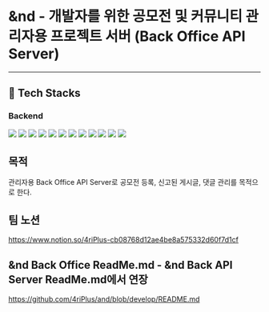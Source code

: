 # &nd - 개발자를 위한 공모전 및 커뮤니티 관리자용 프로젝트 서버 (Back Office API Server)
***
## 📕 Tech Stacks ##
<div align= "left">
<h3> Backend</h3>
<img src="https://img.shields.io/badge/intelliJ-F80000?style=flat&logo=IntelliJ IDEA&logoColor=black">
<img src="https://img.shields.io/badge/github-181717?style=flat&logo=github&logoColor=white">
<img src="https://img.shields.io/badge/Java 17-007396?style=flat&logo=Java&logoColor=white">
<img src="https://img.shields.io/badge/jsonwebtokens-000000?style=flat&logo=jsonwebtokens&logoColor=white">
<img src="https://img.shields.io/badge/gradle 8-02303A?style=flat&logo=gradle&logoColor=white">
<img src="https://img.shields.io/badge/SpringBoot 3.1.2-6db33f?style=flat&logo=springBoot&logoColor=white">
<img src="https://img.shields.io/badge/Spring Security 6.1.2-6db33f?style=flat&logo=SpringSecurity&logoColor=white">
<img src="https://img.shields.io/badge/Spring Data Jpa-EB5424?style=flat&logo=oauth&logoColor=white">
<img src="https://img.shields.io/badge/HTML 5-E34F26?style=flat&logo=html5&logoColor=white">
<img src="https://img.shields.io/badge/CSS 3-1572B6?style=flat&logo=CSS3&logoColor=white">
<img src="https://img.shields.io/badge/JavaScript-F7DF1E?style=flat&logo=JavaScript&logoColor=white">
<img src="https://img.shields.io/badge/MySql 8-4479a1?style=flat&logo=mysql&logoColor=white">
</div>

## 목적
관리자용 Back Office API Server로 공모전 등록, 신고된 게시글, 댓글 관리를 목적으로 한다.

## 팀 노션
https://www.notion.so/4riPlus-cb08768d12ae4be8a575332d60f7d1cf

## &nd Back Office ReadMe.md - &nd Back API Server ReadMe.md에서 연장

https://github.com/4riPlus/and/blob/develop/README.md
